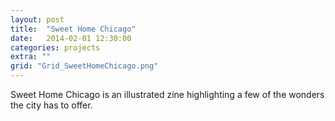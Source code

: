 ```yaml
---
layout: post
title:  "Sweet Home Chicago"
date:   2014-02-01 12:30:00
categories: projects
extra: ""
grid: "Grid_SweetHomeChicago.png"
---
```


Sweet Home Chicago is an illustrated zine highlighting a few of the wonders the city has to offer.